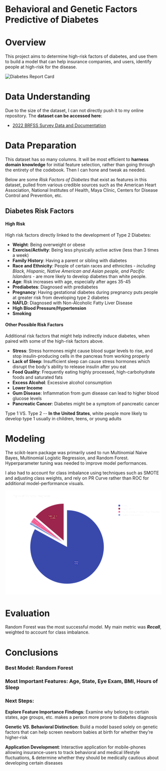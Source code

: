 # Behavioral and Genetic Factors Predictive of Diabetes

# Overview

This project aims to determine high-risk factors of diabetes, and use them to build a model that can help insurance companies, and users, identify people at high-risk for the disease.

![Diabetes Report Card](diabetes_report.png)

# Data Understanding

Due to the size of the dataset, I can not directly push it to my online repository. The **dataset can be accessed here**:

- [2022 BRFSS Survey Data and Documentation](https://www.cdc.gov/brfss/annual_data/annual_2022.html)

# Data Preparation

This dataset has so many columns. It will be most efficient to **harness domain knowledge** for initial feature selection, rather than going through the entirety of the codebook. Then I can hone and tweak as needed.

Below are some *Risk Factors of Diabetes* that exist as features in this dataset, pulled from various credible sources such as the American Heart Association, National Institutes of Health, Maya Clinic, Centers for Disease Control and Prevention, etc.

## Diabetes Risk Factors

#### High Risk

High risk factors directly linked to the development of Type 2 Diabetes:

- **Weight**: Being overweight or obese
- **Exercise/Activity**: Being less physically active active (less than 3 times a week)
- **Family History**: Having a parent or sibling with diabetes
- **Race and Ethnicity**: People of certain races and ethnicites - *including Black, Hispanic, Native American and Asian people, and Pacific Islanders* - are more likely to develop diabetes than white people.
- **Age**: Risk increases with age, especially after ages 35-45
- **Prediabetes**: Diagnosed with prediabetes
- **Pregnancy**: Having gestational diabetes during pregnancy puts people at greater risk from developing type 2 diabetes
- **NAFLD**: Diagnosed with Non-Alcoholic Fatty Liver Disease
- **High Blood Pressure/Hypertension**
- **Smoking**

#### Other Possible Risk Factors

Additional risk factors that might help indirectly induce diabetes, when paired with some of the high-risk factors above.

- **Stress**: Stress hormones might cause blood sugar levels to rise, and stop insulin-producing cells in the pancreas from working properly
- **Lack of Sleep**: Insufficient sleep can cause stress hormones which disrupt the body's ability to release insulin after you eat
- **Food Quality**: Frequently eating highly processed, high-carbohydrate foods and saturated fats
- **Excess Alcohol**: Excessive alcohol consumption
- **Lower Income**
- **Gum Disease**: Inflammation from gum disease can lead to higher blood glucose levels
- **Pancreatic Cancer**: Diabetes might be a symptom of pancreatic cancer

Type 1 VS. Type 2 -- **In the United States**, white people more likely to develop type 1 usually in children, teens, or young adults

# Modeling

The scikit-learn package was primarily used to run Multinomial Naive Bayes, Multinomial Logistic Regression, and Random Forest. Hyperparameter tuning was needed to improve model performances. 

I also had to account for class imbalance using techniques such as SMOTE and adjusting class weights, and rely on PR Curve rather than ROC for additional model-performance visuals. 

![Class Imbalance](images/diabete_distribution.png)

# Evaluation

Random Forest was the most successful model. My main metric was ***Recall***, weighted to account for class imbalance.

# Conclusions

### Best Model: Random Forest

### Most Important Features: Age, State, Eye Exam, BMI, Hours of Sleep

### Next Steps:

**Explore Feature Importance Findings**: Examine why belong to certain states, age groups, etc. makes a person more prone to diabetes diagnosis

**Genetic VS. Behavioral Distinction**: Build a model based solely on genetic factors that can help screen newborn babies at birth for whether they’re higher-risk

**Application Development**: Interactive application for mobile-phones allowing insurance-users to track behavioral and medical lifestyle fluctuations, & determine whether they should be medically cautious about developing certain diseases
